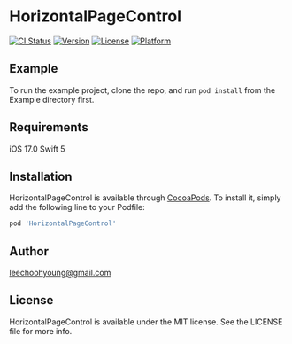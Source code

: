 # HorizontalPageControl

[![CI Status](https://img.shields.io/travis/4285647/HorizontalPageControl.svg?style=flat)](https://travis-ci.org/4285647/HorizontalPageControl)
[![Version](https://img.shields.io/cocoapods/v/HorizontalPageControl.svg?style=flat)](https://cocoapods.org/pods/HorizontalPageControl)
[![License](https://img.shields.io/cocoapods/l/HorizontalPageControl.svg?style=flat)](https://cocoapods.org/pods/HorizontalPageControl)
[![Platform](https://img.shields.io/cocoapods/p/HorizontalPageControl.svg?style=flat)](https://cocoapods.org/pods/HorizontalPageControl)

## Example

To run the example project, clone the repo, and run `pod install` from the Example directory first.

## Requirements

iOS 17.0
Swift 5

## Installation

HorizontalPageControl is available through [CocoaPods](https://cocoapods.org). To install
it, simply add the following line to your Podfile:

```ruby
pod 'HorizontalPageControl'
```

## Author

leechoohyoung@gmail.com

## License

HorizontalPageControl is available under the MIT license. See the LICENSE file for more info.
